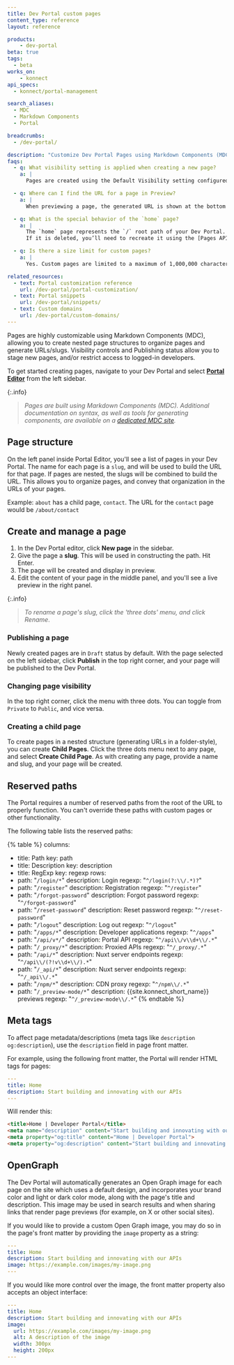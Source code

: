 ```yaml
---
title: Dev Portal custom pages
content_type: reference
layout: reference

products:
    - dev-portal
beta: true
tags:
  - beta
works_on:
    - konnect
api_specs:
  - konnect/portal-management

search_aliases:
  - MDC
  - Markdown Components
  - Portal

breadcrumbs:
  - /dev-portal/

description: "Customize Dev Portal Pages using Markdown Components (MDC)."
faqs:
  - q: What visibility setting is applied when creating a new page?
    a: |
      Pages are created using the Default Visibility setting configured in your [Portal Settings](/dev-portal/portal-settings/).

  - q: Where can I find the URL for a page in Preview?
    a: |
      When previewing a page, the generated URL is shown at the bottom of the preview window.

  - q: What is the special behavior of the `home` page?
    a: |
      The `home` page represents the `/` root path of your Dev Portal. 
      If it is deleted, you’ll need to recreate it using the [Pages API](/api/konnect/portal-management/v3/#/operations/create-portal-page).

  - q: Is there a size limit for custom pages?
    a: |
      Yes. Custom pages are limited to a maximum of 1,000,000 characters.

related_resources:
  - text: Portal customization reference
    url: /dev-portal/portal-customization/
  - text: Portal snippets
    url: /dev-portal/snippets/
  - text: Custom domains
    url: /dev-portal/custom-domains/
---
```


Pages are highly customizable using Markdown Components (MDC), allowing you to create nested page structures to organize pages and generate URLs/slugs. Visibility controls and Publishing status allow you to stage new pages, and/or restrict access to logged-in developers.

To get started creating pages, navigate to your Dev Portal and select [**Portal Editor**](/dev-portal/portal-customization/#portal-editor) from the left sidebar.

{:.info}
> *Pages are built using Markdown Components (MDC). Additional documentation on syntax, as well as tools for generating components, are available on a [dedicated MDC site](https://portaldocs.konghq.com/).*

## Page structure

On the left panel inside Portal Editor, you'll see a list of pages in your Dev Portal. The name for each page is a `slug`, and will be used to build the URL for that page. If pages are nested, the slugs will be combined to build the URL.
This allows you to organize pages, and convey that organization in the URLs of your pages.

Example: `about` has a child page, `contact`. The URL for the `contact` page would be `/about/contact`

## Create and manage a page

1. In the Dev Portal editor, click **New page** in the sidebar.
1. Give the page a **slug**. This will be used in constructing the path. Hit Enter.
1. The page will be created and display in preview.
1. Edit the content of your page in the middle panel, and you'll see a live preview in the right panel.

{:.info}
> *To rename a page's slug, click the 'three dots' menu, and click Rename*.

### Publishing a page

Newly created pages are in `Draft` status by default. With the page selected on the left sidebar, click **Publish** in the top right corner, and your page will be published to the Dev Portal.

### Changing page visibility

In the top right corner, click the menu with three dots. You can toggle from `Private` to `Public`, and vice versa.

### Creating a child page

To create pages in a nested structure (generating URLs in a folder-style), you can create **Child Pages**. 
Click the three dots menu next to any page, and select **Create Child Page**. 
As with creating any page, provide a name and slug, and your page will be created.

## Reserved paths

The Portal requires a number of reserved paths from the root of the URL to properly function.
You can't override these paths with custom pages or other functionality.

The following table lists the reserved paths:

<!-- vale off -->
{% table %}
columns:
  - title: Path
    key: path
  - title: Description
    key: description
  - title: RegExp
    key: regexp
rows:
  - path: "`/login/*`"
    description: Login
    regexp: "`^/login(?:\\/.*)?`"
  - path: "`/register`"
    description: Registration
    regexp: "`^/register`"
  - path: "`/forgot-password`"
    description: Forgot password
    regexp: "`^/forgot-password`"
  - path: "`/reset-password`"
    description: Reset password
    regexp: "`^/reset-password`"
  - path: "`/logout`"
    description: Log out
    regexp: "`^/logout`"
  - path: "`/apps/*`"
    description: Developer applications
    regexp: "`^/apps`"
  - path: "`/api/v*/`"
    description: Portal API
    regexp: "`^/api\\/v\\d+\\/.*`"
  - path: "`/_proxy/*`"
    description: Proxied APIs
    regexp: "`^/_proxy/.*`"
  - path: "`/api/*`"
    description: Nuxt server endpoints
    regexp: "`^/api\\/(?!v\\d+\\/).*`"
  - path: "`/_api/*`"
    description: Nuxt server endpoints
    regexp: "`^/_api\\/.*`"
  - path: "`/npm/*`"
    description: CDN proxy
    regexp: "`^/npm\\/.*`"
  - path: "`/_preview-mode/*`"
    description: {{site.konnect_short_name}} previews
    regexp: "`^/_preview-mode\\/.*`"
{% endtable %}

<!--vale on -->


## Meta tags

To affect page metadata/descriptions (meta tags like  `description` `og:description`), use the `description` field in page front matter.

For example, using the following front matter, the Portal will render HTML tags for pages: 

```yaml
---
title: Home
description: Start building and innovating with our APIs
---
```

Will render this: 

```html
<title>Home | Developer Portal</title>
<meta name="description" content="Start building and innovating with our APIs">
<meta property="og:title" content="Home | Developer Portal">
<meta property="og:description" content="Start building and innovating with our APIs">
```

## OpenGraph

The Dev Portal will automatically generates an Open Graph image for each page on the site which uses a default design, and incorporates your brand color and light or dark color mode, along with the page's title and description. This image may be used in search results and when sharing links that render page previews (for example, on X or other social sites).

If you would like to provide a custom Open Graph image, you may do so in the page's front matter by providing the `image` property as a string:

```yaml
---
title: Home
description: Start building and innovating with our APIs
image: https://example.com/images/my-image.png
---
```

If you would like more control over the image, the front matter property also accepts an object interface:

```yaml
---
title: Home
description: Start building and innovating with our APIs
image:
  url: https://example.com/images/my-image.png
  alt: A description of the image
  width: 300px
  height: 200px
---
```